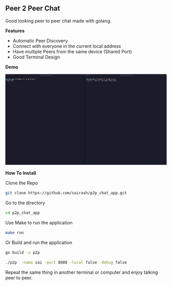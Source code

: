 ## Peer 2 Peer Chat

Good looking peer to peer chat made with golang.

**Features**
- Automatic Peer Discovery
- Connect with everyone in the current local address
- Have multiple Peers from the same device (Shared Port)
- Good Terminal Design

**Demo**

![Demo](./assets/demo.gif)

**How To Install**

Clone the Repo
```sh
git clone https://github.com/sairash/p2p_chat_app.git
```
Go to the directory
```sh
cd p2p_chat_app
```
Use Make to run the application
```sh
make run
```
Or Build and run the application
```sh
go build -o p2p
```
```sh
./p2p  -name sai -port 8080 -local false -debug false
```
Repeat the same thing in another terminal or computer and enjoy talking peer to peer.